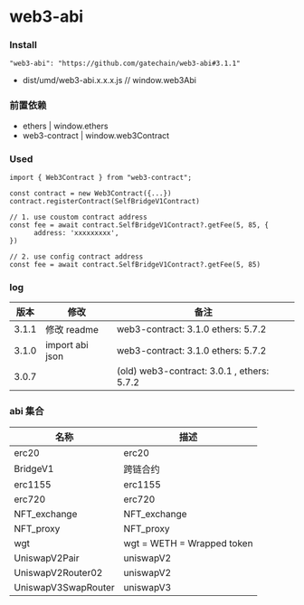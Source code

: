 # web3-abi

### Install

```
"web3-abi": "https://github.com/gatechain/web3-abi#3.1.1"
```

- dist/umd/web3-abi.x.x.x.js // window.web3Abi

### 前置依赖

- ethers | window.ethers
- web3-contract | window.web3Contract

### Used

```
import { Web3Contract } from "web3-contract";

const contract = new Web3Contract({...})
contract.registerContract(SelfBridgeV1Contract)

// 1. use coustom contract address
const fee = await contract.SelfBridgeV1Contract?.getFee(5, 85, {
      address: 'xxxxxxxxx',
})

// 2. use config contract address
const fee = await contract.SelfBridgeV1Contract?.getFee(5, 85)

```

### log

| 版本  | 修改            | 备注                                       |
| ----- | --------------- | ------------------------------------------ |
| 3.1.1 | 修改 readme     | web3-contract: 3.1.0 ethers: 5.7.2         |
| 3.1.0 | import abi json | web3-contract: 3.1.0 ethers: 5.7.2         |
| 3.0.7 |                 | (old) web3-contract: 3.0.1 , ethers: 5.7.2 |

### abi 集合

| 名称                | 描述                       |
| ------------------- | -------------------------- |
| erc20               | erc20                      |
| BridgeV1            | 跨链合约                   |
| erc1155             | erc1155                    |
| erc720              | erc720                     |
| NFT_exchange        | NFT_exchange               |
| NFT_proxy           | NFT_proxy                  |
| wgt                 | wgt = WETH = Wrapped token |
| UniswapV2Pair       | uniswapV2                  |
| UniswapV2Router02   | uniswapV2                  |
| UniswapV3SwapRouter | uniswapV3                  |
